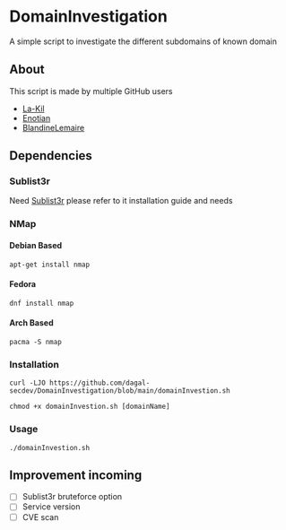 # DomainInvestigation
A simple script to investigate the different subdomains of known domain

## About

This script is made by multiple GitHub users 
* [La-Kil](https://github.com/La-Kil)
* [Enotian](https://github.com/Enotian)
* [BlandineLemaire](https://github.com/BlandineLemaire)
## Dependencies

### Sublist3r

Need [Sublist3r](https://github.com/aboul3la/Sublist3r) please refer to it installation guide and needs

### NMap

#### Debian Based
```apt-get install nmap```

#### Fedora
```dnf install nmap```

#### Arch Based

```pacma -S nmap```

### Installation
```curl -LJO https://github.com/dagal-secdev/DomainInvestigation/blob/main/domainInvestion.sh ```

```chmod +x domainInvestion.sh [domainName] ```

### Usage

```./domainInvestion.sh```

## Improvement incoming 
- [ ] Sublist3r bruteforce option
- [ ] Service version
- [ ] CVE scan
